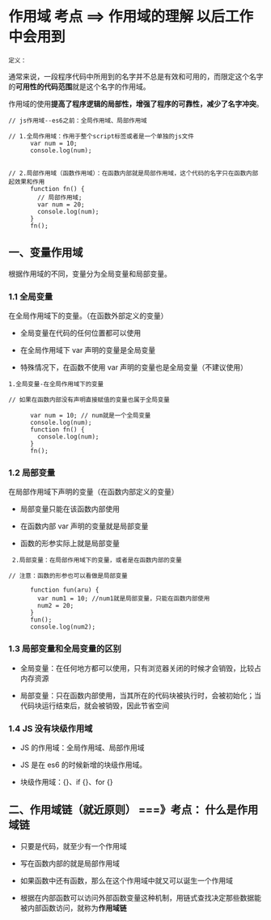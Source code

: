 # 作用域 考点 ==> 作用域的理解 以后工作中会用到

`定义：`

通常来说，一段程序代码中所用到的名字并不总是有效和可用的，而限定这个名字的**可用性的代码范围**就是这个名字的作用域。

作用域的使用**提高了程序逻辑的局部性，增强了程序的可靠性，减少了名字冲突**。

```
// js作用域--es6之前：全局作用域、局部作用域

// 1.全局作用域：作用于整个script标签或者是一个单独的js文件
      var num = 10;
      console.log(num);


// 2.局部作用域（函数作用域）：在函数内部就是局部作用域，这个代码的名字只在函数内部起效果和作用
      function fn() {
        // 局部作用域;
        var num = 20;
        console.log(num);
      }
      fn();
```

## 一、变量作用域

根据作用域的不同，变量分为全局变量和局部变量。

### 1.1 全局变量

在全局作用域下的变量。（在函数外部定义的变量）

- 全局变量在代码的任何位置都可以使用

- 在全局作用域下 var 声明的变量是全局变量

- 特殊情况下，在函数不使用 var 声明的变量也是全局变量（不建议使用）

```
1.全局变量-在全局作用域下的变量

// 如果在函数内部没有声明直接赋值的变量也属于全局变量

      var num = 10; // num就是一个全局变量
      console.log(num);
      function fn() {
        console.log(num);
      }
      fn();
```

### 1.2 局部变量

在局部作用域下声明的变量（在函数内部定义的变量）

- 局部变量只能在该函数内部使用

- 在函数内部 var 声明的变量就是局部变量

- 函数的形参实际上就是局部变量

```
 2.局部变量：在局部作用域下的变量，或者是在函数内部的变量

// 注意：函数的形参也可以看做是局部变量

      function fun(aru) {
        var num1 = 10; //num1就是局部变量，只能在函数内部使用
        num2 = 20;
      }
      fun();
      console.log(num2);
```

### 1.3 局部变量和全局变量的区别

- 全局变量：在任何地方都可以使用，只有浏览器关闭的时候才会销毁，比较占内存资源

- 局部变量：只在函数内部使用，当其所在的代码块被执行时，会被初始化；当代码块运行结束后，就会被销毁，因此节省空间

### 1.4 JS 没有块级作用域

- JS 的作用域：全局作用域、局部作用域

- JS 是在 es6 的时候新增的块级作用域。

- 块级作用域：{}、if {}、for {}

## 二、作用域链（就近原则） ===》考点： 什么是作用域链

- 只要是代码，就至少有一个作用域

- 写在函数内部的就是局部作用域

- 如果函数中还有函数，那么在这个作用域中就又可以诞生一个作用域

- 根据在内部函数可以访问外部函数变量这种机制，用链式查找决定那些数据能被内部函数访问，就称为**作用域链**
